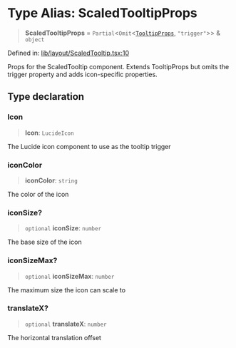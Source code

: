 # Type Alias: ScaledTooltipProps

> **ScaledTooltipProps** = `Partial`\<`Omit`\<[`TooltipProps`](TooltipProps.md), `"trigger"`\>\> & `object`

Defined in: [lib/layout/ScaledTooltip.tsx:10](https://github.com/aldesgroup/goaldn/blob/850e22fffd19501920628173674ada43cba9a29a/lib/layout/ScaledTooltip.tsx#L10)

Props for the ScaledTooltip component.
Extends TooltipProps but omits the trigger property and adds icon-specific properties.

## Type declaration

### Icon

> **Icon**: `LucideIcon`

The Lucide icon component to use as the tooltip trigger

### iconColor

> **iconColor**: `string`

The color of the icon

### iconSize?

> `optional` **iconSize**: `number`

The base size of the icon

### iconSizeMax?

> `optional` **iconSizeMax**: `number`

The maximum size the icon can scale to

### translateX?

> `optional` **translateX**: `number`

The horizontal translation offset
